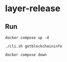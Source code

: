 # layer-release

## Run

```
docker compose up -d

./cli.sh getblockchaininfo

docker compose down
```
